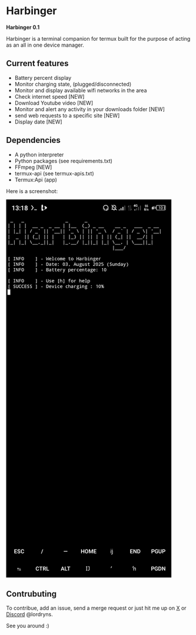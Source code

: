 # Harbinger 

**Harbinger 0.1**

Harbinger is a terminal companion for termux built for the purpose of acting as an all in one device manager.

## Current features
- Battery percent display 
- Monitor charging state, (plugged/disconnected)
- Monitor and display available wifi networks in the area 
- Check internet speed [NEW]
- Download Youtube video [NEW]
- Monitor and alert any activity in your downloads folder [NEW]
- send web requests to a specific site [NEW]
- Display date [NEW]

## Dependencies
- A python interpreter 
- Python packages (see requirements.txt)
- FFmpeg [NEW]
- termux-api (see termux-apis.txt) 
- Termux:Api (app)

Here is a screenshot:

![Screenshot](/assets/screenshot.jpg)

## Contrubuting
To contribue, add an issue, send a merge request or just hit me up on [X](https://x.com/lordryns) or [Discord](https://discord.com/users/1015382973052358657) @lordryns.

See you around :)
